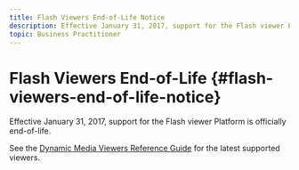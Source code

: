 ```yaml
---
title: Flash Viewers End-of-Life Notice
description: Effective January 31, 2017, support for the Flash viewer Platform is officially end-of-life.
topic: Business Practitioner
---
```


# Flash Viewers End-of-Life {#flash-viewers-end-of-life-notice}

Effective January 31, 2017, support for the Flash viewer Platform is officially end-of-life.

See the [Dynamic Media Viewers Reference Guide](https://experienceleague.adobe.com/docs/dynamic-media-developer-resources/library/home.html) for the latest supported viewers.
